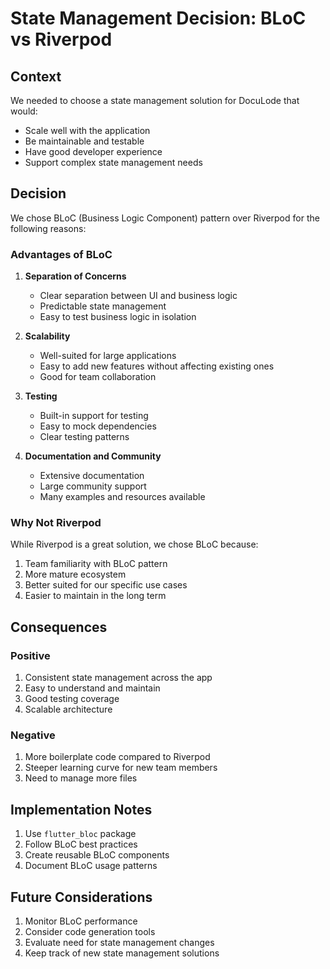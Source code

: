 # State Management Decision: BLoC vs Riverpod

## Context
We needed to choose a state management solution for DocuLode that would:
- Scale well with the application
- Be maintainable and testable
- Have good developer experience
- Support complex state management needs

## Decision
We chose BLoC (Business Logic Component) pattern over Riverpod for the following reasons:

### Advantages of BLoC
1. **Separation of Concerns**
   - Clear separation between UI and business logic
   - Predictable state management
   - Easy to test business logic in isolation

2. **Scalability**
   - Well-suited for large applications
   - Easy to add new features without affecting existing ones
   - Good for team collaboration

3. **Testing**
   - Built-in support for testing
   - Easy to mock dependencies
   - Clear testing patterns

4. **Documentation and Community**
   - Extensive documentation
   - Large community support
   - Many examples and resources available

### Why Not Riverpod
While Riverpod is a great solution, we chose BLoC because:
1. Team familiarity with BLoC pattern
2. More mature ecosystem
3. Better suited for our specific use cases
4. Easier to maintain in the long term

## Consequences
### Positive
1. Consistent state management across the app
2. Easy to understand and maintain
3. Good testing coverage
4. Scalable architecture

### Negative
1. More boilerplate code compared to Riverpod
2. Steeper learning curve for new team members
3. Need to manage more files

## Implementation Notes
1. Use `flutter_bloc` package
2. Follow BLoC best practices
3. Create reusable BLoC components
4. Document BLoC usage patterns

## Future Considerations
1. Monitor BLoC performance
2. Consider code generation tools
3. Evaluate need for state management changes
4. Keep track of new state management solutions 